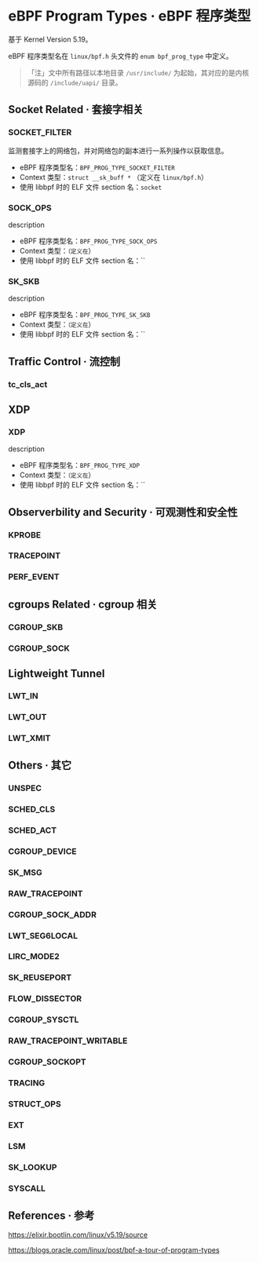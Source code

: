 # eBPF Program Types · eBPF 程序类型

基于 Kernel Version 5.19。

eBPF 程序类型名在 `linux/bpf.h` 头文件的 `enum bpf_prog_type` 中定义。

> 「注」文中所有路径以本地目录 `/usr/include/` 为起始，其对应的是内核源码的 `/include/uapi/` 目录。

## Socket Related · 套接字相关

### SOCKET_FILTER

监测套接字上的网络包，并对网络包的副本进行一系列操作以获取信息。

+ eBPF 程序类型名：`BPF_PROG_TYPE_SOCKET_FILTER` 
+ Context 类型：`struct __sk_buff *` （定义在 `linux/bpf.h`）
+ 使用 libbpf 时的 ELF 文件 section 名：`socket`

### SOCK_OPS

description

+ eBPF 程序类型名：`BPF_PROG_TYPE_SOCK_OPS`
+ Context 类型：`` （定义在 ``）
+ 使用 libbpf 时的 ELF 文件 section 名：``

### SK_SKB

description

+ eBPF 程序类型名：`BPF_PROG_TYPE_SK_SKB`
+ Context 类型：`` （定义在 ``）
+ 使用 libbpf 时的 ELF 文件 section 名：``

## Traffic Control · 流控制

### tc_cls_act 

## XDP

### XDP

description

+ eBPF 程序类型名：`BPF_PROG_TYPE_XDP`
+ Context 类型：`` （定义在 ``）
+ 使用 libbpf 时的 ELF 文件 section 名：``

## Observerbility and Security · 可观测性和安全性

### KPROBE

### TRACEPOINT

### PERF_EVENT

## cgroups Related · cgroup 相关

### CGROUP_SKB

### CGROUP_SOCK

## Lightweight Tunnel

### LWT_IN

### LWT_OUT

### LWT_XMIT

## Others · 其它

### UNSPEC

### SCHED_CLS

### SCHED_ACT

### CGROUP_DEVICE

### SK_MSG

### RAW_TRACEPOINT

### CGROUP_SOCK_ADDR

### LWT_SEG6LOCAL

### LIRC_MODE2

### SK_REUSEPORT

### FLOW_DISSECTOR

### CGROUP_SYSCTL

### RAW_TRACEPOINT_WRITABLE

### CGROUP_SOCKOPT

### TRACING

### STRUCT_OPS

### EXT

### LSM

### SK_LOOKUP

### SYSCALL

## References · 参考

https://elixir.bootlin.com/linux/v5.19/source

https://blogs.oracle.com/linux/post/bpf-a-tour-of-program-types
